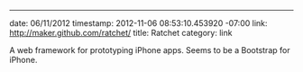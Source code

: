 --- 
date: 06/11/2012
timestamp: 2012-11-06 08:53:10.453920 -07:00
link: http://maker.github.com/ratchet/
title: Ratchet
category: link

A web framework for prototyping iPhone apps. Seems to be a Bootstrap for iPhone.

